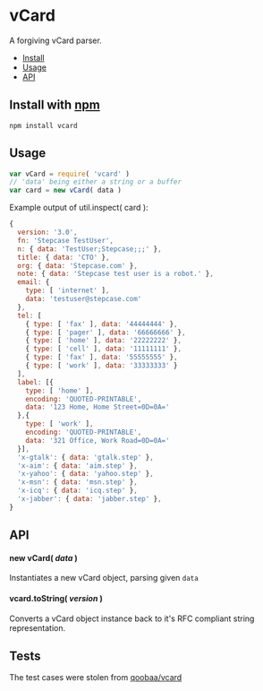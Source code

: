 
# vCard

A forgiving vCard parser.

- [Install](#install-with-npm)
- [Usage](#usage)
- [API](#api)

## Install with [npm](https://npmjs.org)

```shell
npm install vcard
```

## Usage

```javascript
var vCard = require( 'vcard' )
// 'data' being either a string or a buffer
var card = new vCard( data )
```

Example output of util.inspect( card ):
```javascript
{
  version: '3.0',
  fn: 'Stepcase TestUser',
  n: { data: 'TestUser;Stepcase;;;' },
  title: { data: 'CTO' },
  org: { data: 'Stepcase.com' },
  note: { data: 'Stepcase test user is a robot.' },
  email: {
    type: [ 'internet' ],
    data: 'testuser@stepcase.com'
  },
  tel: [
    { type: [ 'fax' ], data: '44444444' },
    { type: [ 'pager' ], data: '66666666' },
    { type: [ 'home' ], data: '22222222' },
    { type: [ 'cell' ], data: '11111111' },
    { type: [ 'fax' ], data: '55555555' },
    { type: [ 'work' ], data: '33333333' }
  ],
  label: [{
    type: [ 'home' ],
    encoding: 'QUOTED-PRINTABLE',
    data: '123 Home, Home Street=0D=0A='
  },{
    type: [ 'work' ],
    encoding: 'QUOTED-PRINTABLE',
    data: '321 Office, Work Road=0D=0A='
  }],
  'x-gtalk': { data: 'gtalk.step' },
  'x-aim': { data: 'aim.step' },
  'x-yahoo': { data: 'yahoo.step' },
  'x-msn': { data: 'msn.step' },
  'x-icq': { data: 'icq.step' },
  'x-jabber': { data: 'jabber.step' },
}
```

## API

#### new vCard( *data* )
Instantiates a new vCard object, parsing given `data`

#### vcard.toString( *version* )
Converts a vCard object instance back to it's RFC compliant string representation.

## Tests
The test cases were stolen from [qoobaa/vcard](https://github.com/qoobaa/vcard)
